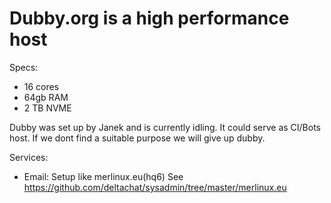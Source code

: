 # Dubby.org is a high performance host

Specs:
- 16 cores
- 64gb RAM
- 2 TB NVME

Dubby was set up by Janek and is currently idling. It could serve as CI/Bots host.
If we dont find a suitable purpose we will give up dubby.

Services:
- Email: Setup like merlinux.eu(hq6) See https://github.com/deltachat/sysadmin/tree/master/merlinux.eu